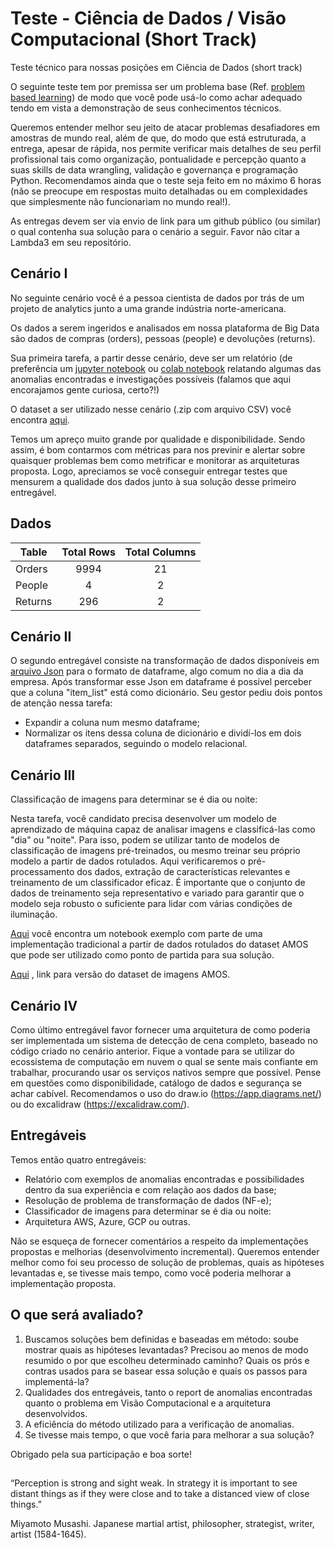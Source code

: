 # Teste - Ciência de Dados / Visão Computacional (Short Track)

Teste técnico para nossas posições em Ciência de Dados (short track)

O seguinte teste tem por premissa ser um problema base (Ref. <a href="https://teaching.cornell.edu/teaching-resources/engaging-students/problem-based-learningproblem">problem based learning</a>) de modo que você pode usá-lo como achar adequado tendo em vista a demonstração de seus conhecimentos técnicos.

Queremos entender melhor seu jeito de atacar problemas desafiadores em amostras de mundo real, além de que, do modo que está estruturada, a entrega, apesar de rápida, nos permite verificar mais detalhes de seu perfil profissional tais como organização, pontualidade e percepção quanto a suas skills de data wrangling, validação e governança e programação Python. Recomendamos ainda que o teste seja feito em no máximo 6 horas (não se preocupe em respostas muito detalhadas ou em complexidades que simplesmente não funcionariam no mundo real!).

As entregas devem ser via envio de link para um github público (ou similar) o qual contenha sua solução para o cenário a seguir. Favor não citar a Lambda3 em seu repositório.

## Cenário I

No seguinte cenário você é a pessoa cientista de dados por trás de um projeto de analytics junto a uma grande indústria norte-americana.

Os dados a serem ingeridos e analisados em nossa plataforma de Big Data são dados de compras (orders), pessoas (people) e devoluções (returns).

Sua primeira tarefa, a partir desse cenário, deve ser um relatório (de preferência um <a href="https://jupyter.org/">jupyter notebook</a> ou <a href="https://colab.research.google.com/">colab notebook</a> relatando algumas das anomalias encontradas e investigações possíveis (falamos que aqui encorajamos gente curiosa, certo?!)

O dataset a ser utilizado nesse cenário (.zip com arquivo CSV) você encontra <a href="https://drive.google.com/file/d/1a8UCbzXFbqTQi0x8tqCXPRTlB--E7o8I/view?usp=sharing">aqui</a>.

Temos um apreço muito grande por qualidade e disponibilidade. Sendo assim, é bom contarmos com métricas para nos previnir e alertar sobre quaisquer problemas bem como metrificar e monitorar as arquiteturas proposta. Logo, apreciamos se você conseguir entregar testes que mensurem a qualidade dos dados junto à sua solução desse primeiro entregável.

## Dados

| Table            | Total Rows | Total Columns                                              |
| -----------------|:--------:  | :---------------------------------------------------------:|
| Orders           | 9994       | 21                                                         |
| People           | 4          | 2                                                          |
| Returns          | 296        | 2                                                          |

## Cenário II

O segundo entregável consiste na transformação de dados disponíveis em <a href="https://drive.google.com/file/d/1IDCjpDZh5St97jw4K_bAewJ8hf-rax9C/view?usp=sharing">arquivo Json</a> para o formato de dataframe, algo comum no dia a dia da empresa. Após transformar esse Json em dataframe é possível perceber que a coluna "item_list" está como dicionário. Seu gestor pediu dois pontos de atenção nessa tarefa:

- Expandir a coluna num mesmo dataframe;
- Normalizar os itens dessa coluna de dicionário e dividí-los em dois dataframes separados, seguindo o modelo relacional.

## Cenário III

Classificação de imagens para determinar se é dia ou noite:

Nesta tarefa, você candidato precisa desenvolver um modelo de aprendizado de máquina capaz de analisar imagens e classificá-las como "dia" ou "noite". Para isso, podem se utilizar tanto de modelos de classificação de imagens pré-treinados, ou mesmo treinar seu próprio modelo a partir de dados rotulados. Aqui verificaremos o pré-processamento dos dados, extração de características relevantes e treinamento de um classificador eficaz. É importante que o conjunto de dados de treinamento seja representativo e variado para garantir que o modelo seja robusto o suficiente para lidar com várias condições de iluminação.

<a href="https://drive.google.com/file/d/1ifdwWBWpVYHnU7S4TEBr8nRqtCrR_o2k/view?usp=sharing">Aqui</a> você encontra um notebook exemplo com parte de uma implementação tradicional a partir de dados rotulados do dataset AMOS que pode ser utilizado como ponto de partida para sua solução.

<a href="https://drive.google.com/drive/folders/1ybT-Teol8tE_XC62uWaF62h9WTCAKnNr?usp=sharing">Aqui</a> , link para versão do dataset de imagens AMOS.

## Cenário IV

Como último entregável favor fornecer uma arquitetura de como poderia ser implementada um sistema de detecção de cena completo, baseado no código criado no cenário anterior. Fique a vontade para se utilizar do ecossistema de computação em nuvem o qual se sente mais confiante em trabalhar, procurando usar os serviços nativos sempre que possível. Pense em questões como disponibilidade, catálogo de dados e segurança se achar cabível. Recomendamos o uso do draw.io (https://app.diagrams.net/) ou do excalidraw (https://excalidraw.com/).

## Entregáveis

Temos então quatro entregáveis:

- Relatório com exemplos de anomalias encontradas e possibilidades dentro da sua experiência e com relação aos dados da base;
- Resolução de problema de transformação de dados (NF-e);
- Classificador de imagens para determinar se é dia ou noite:
- Arquitetura AWS, Azure, GCP ou outras.

Não se esqueça de fornecer comentários a respeito da implementações propostas e melhorias (desenvolvimento incremental). Queremos entender melhor como foi seu processo de solução de problemas, quais as hipóteses levantadas e, se tivesse mais tempo, como você poderia melhorar a implementação proposta.

## O que será avaliado?

1. Buscamos soluções bem definidas e baseadas em método: soube mostrar quais as hipóteses levantadas? Precisou ao menos de modo resumido o por que escolheu determinado caminho? Quais os prós e contras usados para se basear essa solução e quais os passos para implementá-la?
2. Qualidades dos entregáveis, tanto o report de anomalias encontradas quanto o problema em Visão Computacional e a arquitetura desenvolvidos.
3. A eficiência do método utilizado para a verificação de anomalias.
4. Se tivesse mais tempo, o que você faria para melhorar a sua solução?

Obrigado pela sua participação e boa sorte!

## 

“Perception is strong and sight weak. In strategy it is important to see distant things as if they were close and to take a distanced view of close things.”

Miyamoto Musashi. Japanese martial artist, philosopher, strategist, writer, artist (1584-1645).
